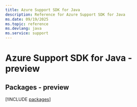 ```yaml
---
title: Azure Support SDK for Java
description: Reference for Azure Support SDK for Java
ms.date: 09/19/2025
ms.topic: reference
ms.devlang: java
ms.service: support
---
```

# Azure Support SDK for Java - preview
## Packages - preview
[!INCLUDE [packages](support-index.md)]